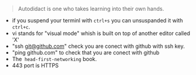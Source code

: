 > Autodidact is one who takes learning into their own hands.
* if you suspend your terminl with `ctrl+s` you can unsuspanded it with `ctrl+c`.
* vi stands for "visual mode" whish is built on top of another editor called 'X'
* "ssh git@github.com" check you are conect with github with ssh key.
* "ping github.com" to check that you are conect with github
* The` head-first-networking` book.
* 443 port is HTTPS



